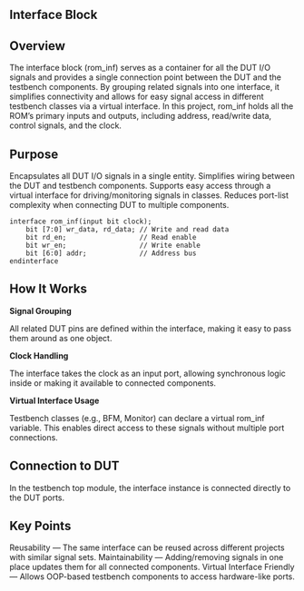 Interface Block
----------------
Overview
---------------
The interface block (rom_inf) serves as a container for all the DUT I/O signals and provides a single connection point between the DUT and the testbench components. By grouping related signals into one interface, it simplifies connectivity and allows for easy signal access in different testbench classes via a virtual interface.
In this project, rom_inf holds all the ROM’s primary inputs and outputs, including address, read/write data, control signals, and the clock.

Purpose
------------
Encapsulates all DUT I/O signals in a single entity.
Simplifies wiring between the DUT and testbench components.
Supports easy access through a virtual interface for driving/monitoring signals in classes.
Reduces port-list complexity when connecting DUT to multiple components.
```
interface rom_inf(input bit clock);
    bit [7:0] wr_data, rd_data; // Write and read data
    bit rd_en;                  // Read enable
    bit wr_en;                  // Write enable
    bit [6:0] addr;             // Address bus
endinterface
```
How It Works
-------------
**Signal Grouping**

All related DUT pins are defined within the interface, making it easy to pass them around as one object.

**Clock Handling**

The interface takes the clock as an input port, allowing synchronous logic inside or making it available to connected components.

**Virtual Interface Usage**

Testbench classes (e.g., BFM, Monitor) can declare a virtual rom_inf variable.
This enables direct access to these signals without multiple port connections.

Connection to DUT
------------

In the testbench top module, the interface instance is connected directly to the DUT ports.

Key Points
-----
Reusability — The same interface can be reused across different projects with similar signal sets.
Maintainability — Adding/removing signals in one place updates them for all connected components.
Virtual Interface Friendly — Allows OOP-based testbench components to access hardware-like ports.
